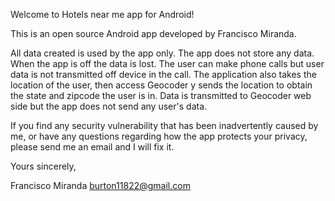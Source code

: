 Welcome to  Hotels near me app for Android!

This is an open source Android app developed by Francisco Miranda.

All data created is used by the app only. The app does not store any data. When the app is off the data is lost. 
The user can make phone calls but user data is not transmitted off device in the call.
The application also takes the location of the user, then access Geocoder y sends the location
to obtain the state and zipcode the user is in. Data is transmitted  to Geocoder web side but the app does 
not send any user's data.

If you find any security vulnerability that has been inadvertently caused by me, or have any questions regarding 
how the app protects your privacy, please send me an email and I will fix it.

Yours sincerely,

Francisco Miranda
burton11822@gmail.com
